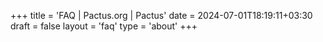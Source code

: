 +++
title = 'FAQ | Pactus.org | Pactus'
date = 2024-07-01T18:19:11+03:30
draft = false
layout = 'faq'
type = 'about'
+++
